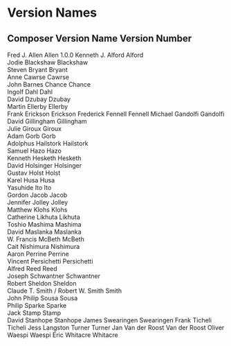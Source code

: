 # Version Names

## Composer		Version Name		Version Number
Fred J. Allen				Allen			1.0.0
Kenneth J. Alford			Alford			
Jodie Blackshaw				Blackshaw		
Steven Bryant				Bryant			
Anne Cawrse				Cawrse			
John Barnes Chance			Chance			
Ingolf Dahl				Dahl			
David Dzubay				Dzubay			
Martin Ellerby				Ellerby			
Frank Erickson				Erickson
Frederick Fennell			Fennell
Michael Gandolfi			Gandolfi		
David Gillingham			Gillingham		
Julie Giroux				Giroux			
Adam Gorb				Gorb			
Adolphus Hailstork			Hailstork		
Samuel Hazo				Hazo			
Kenneth Hesketh				Hesketh			
David Holsinger				Holsinger		
Gustav Holst				Holst			
Karel Husa				Husa			
Yasuhide Ito				Ito			
Gordon Jacob				Jacob			
Jennifer Jolley				Jolley			
Matthew Klohs				Klohs			
Catherine Likhuta			Likhuta			
Toshio Mashima				Mashima			
David Maslanka				Maslanka		
W. Francis McBeth			McBeth			
Cait Nishimura				Nishimura		
Aaron Perrine				Perrine			
Vincent Persichetti			Persichetti		
Alfred Reed				Reed			
Joseph Schwantner			Schwantner		
Robert Sheldon				Sheldon			
Claude T. Smith / Robert W. Smith	Smith			
John Philip Sousa			Sousa			
Philip Sparke				Sparke			
Jack Stamp				Stamp			
David Stanhope				Stanhope
James Swearingen			Swearingen
Frank Ticheli				Ticheli
Jess Langston Turner			Turner
Jan Van der Roost			Van der Roost
Oliver Waespi				Waespi
Eric Whitacre				Whitacre
